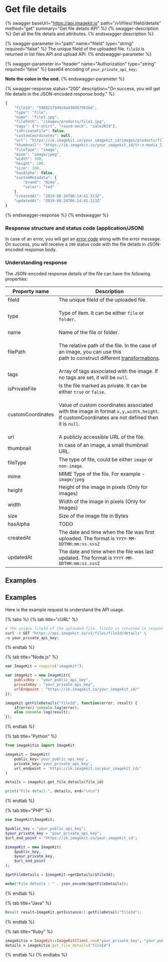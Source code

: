 # Get file details

{% swagger baseUrl="https://api.imagekit.io" path="/v1/files/:fileId/details" method="get" summary="Get file details API" %}
{% swagger-description %}
Get all the file details and attributes.
{% endswagger-description %}

{% swagger-parameter in="path" name="fileId" type="string" required="false" %}
The unique fileId of the uploaded file. `fileId` is returned in list files API and upload API.
{% endswagger-parameter %}

{% swagger-parameter in="header" name="Authorization" type="string" required="false" %}
base64 encoding of `your_private_api_key:`

**Note the colon in the end.**
{% endswagger-parameter %}

{% swagger-response status="200" description="On success, you will get file details in the JSON-encoded response body." %}
```javascript
{
    "fileId": "598821f949c0a938d57563bd",
    "type": "file",
    "name": "file1.jpg",
    "filePath": "/images/products/file1.jpg",
    "tags": ["t-shirt", "round-neck", "sale2019"],
    "isPrivateFile": false,
    "customCoordinates": null,
    "url": "https://ik.imagekit.io/your_imagekit_id/images/products/file1.jpg",
    "thumbnail": "https://ik.imagekit.io/your_imagekit_id/tr:n-media_library_thumbnail/images/products/file1.jpg",
    "fileType": "image",
    "mime": "image/jpeg",
    "width": 100,
    "height": 100,
    "size": 100,
    "hasAlpha": false,
    "customMetadata": {
        "brand": "Nike",
        "color": "red"
    },
    "createdAt": "2019-08-24T06:14:41.313Z",
    "updatedAt": "2019-08-24T06:14:41.313Z"
}
```
{% endswagger-response %}
{% endswagger %}

### Response structure and status code (application/JSON)

In case of an error, you will get an [error code](../api-introduction/#error-codes) along with the error message. On success, you will receive a `200` status code with the file details in JSON-encoded response body.

### Understanding response

The JSON-encoded response details of the file can have the following properties:

| Property name     | Description                                                                                                                                                                          |
| ----------------- | ------------------------------------------------------------------------------------------------------------------------------------------------------------------------------------ |
| fileId            | The unique fileId of the uploaded file.                                                                                                                                              |
| type              | <p>Type of item. It can be either <code>file</code> or <code>folder</code>.<br></p>                                                                                                  |
| name              | Name of the file or folder.                                                                                                                                                          |
| filePath          | <p>The relative path of the file. In the case of an image, you can use this <br>path to construct different <a href="../../features/image-transformations/">transformations</a>.</p> |
| tags              | Array of tags associated with the image. If no tags are set, it will be `null`.                                                                                                      |
| isPrivateFile     | Is the file marked as private. It can be either `true` or `false`.                                                                                                                   |
| customCoordinates | <p>Value of custom coordinates associated with the image in format <code>x,y,width,height</code>.<br>If customCoordinates are not defined then it is <code>null</code>.</p>          |
| url               | A publicly accessible URL of the file.                                                                                                                                               |
| thumbnail         | In case of an image, a small thumbnail URL.                                                                                                                                          |
| fileType          | The type of file, could be either `image` or `non-image`.                                                                                                                            |
| mime              | MIME Type of the file. For example - `image/jpeg`                                                                                                                                    |
| height            | Height of the image in pixels (Only for images)                                                                                                                                      |
| width             | Width of the image in pixels (Only for Images)                                                                                                                                       |
| size              | Size of the image file in Bytes                                                                                                                                                      |
| hasAlpha          | TODO                                                                                                                                                                                 |
| createdAt         | The date and time when the file was first uploaded. The format is `YYYY-MM-DDTHH:mm:ss.sssZ`                                                                                         |
| updatedAt         | The date and time when the file was last updated. The format is `YYYY-MM-DDTHH:mm:ss.sssZ`                                                                                           |

## Examples

## Examples

Here is the example request to understand the API usage.

{% tabs %}
{% tab title="cURL" %}
```bash
# The unique fileId of the uploaded file. fileId is returned in response of list files API and upload API.
curl -X GET "https://api.imagekit.io/v1/files/fileId/details" \
-u your_private_api_key:
```
{% endtab %}

{% tab title="Node.js" %}
```javascript
var ImageKit = require("imagekit");

var imagekit = new ImageKit({
    publicKey : "your_public_api_key",
    privateKey : "your_private_api_key",
    urlEndpoint : "https://ik.imagekit.io/your_imagekit_id/"
});

imagekit.getFileDetails("fileId", function(error, result) {
    if(error) console.log(error);
    else console.log(result);
});
```
{% endtab %}

{% tab title="Python" %}
```python
from imagekitio import ImageKit

imagekit = ImageKit(
    public_key='your_public_api_key',
    private_key='your_private_api_key',
    url_endpoint = 'https://ik.imagekit.io/your_imagekit_id/'
)

details = imagekit.get_file_details(file_id)

print("File detail-", details, end="\n\n")
```
{% endtab %}

{% tab title="PHP" %}
```php
use ImageKit\ImageKit;

$public_key = "your_public_api_key";
$your_private_key = "your_private_api_key";
$url_end_point = "https://ik.imagekit.io/your_imagekit_id";

$imageKit = new ImageKit(
    $public_key,
    $your_private_key,
    $url_end_point
);

$getFileDetails = $imageKit->getDetails($fileId);

echo("File details : " . json_encode($getFileDetails));
```
{% endtab %}

{% tab title="Java" %}
```java
Result result=ImageKit.getInstance().getFileDetail("fileId");
```
{% endtab %}

{% tab title="Ruby" %}
```ruby
imagekitio = ImageKit::ImageKitClient.new("your_private_key", "your_public_key", "your_url_endpoint")
details = imagekitio.get_file_details("fileId")
```
{% endtab %}
{% endtabs %}
